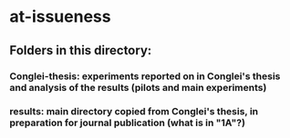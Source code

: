 # at-issueness

## Folders in this directory:
### Conglei-thesis: experiments reported on in Conglei's thesis and analysis of the results (pilots and main experiments)
### results: main directory copied from Conglei's thesis, in preparation for journal publication (what is in "1A"?)
